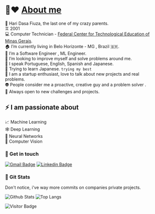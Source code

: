 #  👋❤️ [About me](https://github.com/7131HDMC)

🐍 Hari Dasa Fiuza, the last one of my crazy parents.</br>
♊ 2001</br>
💻 Computer Technician - [Federal Center for Technological Education of Minas Gerais](https://www.cefetmg.br).</br>
🏠 I’m currently living in Belo Horizonte - MG , Brazil 🇧🇷. <br/>
🎯 I’m a Software Engineer , ML Engineer.<br/>
🔭 I’m looking to improve myself and solve problems around me.<br/>
👄 I speak Portuguese, English, Spanish and Japanese.</br>
💬 Trying to learn Japanese. `trying my best`<br/>
👥 I am a startup enthusiast, love to talk about new projects and real problems.</br> 
👽 People consider me a proactive, creative guy and a problem solver .</br>
🚪 Always open to new challenges and projects.</br>

## ⚡ I am passionate about</br>
📈 Machine Learning</br>
🕸️ Deep Learning</br>
🧠 Neural Networks</br>
👀 Computer Vision</br>
####

### 🤝 Get in touch

[![Gmail Badge](https://img.shields.io/badge/-haridasafiuza@gmail.com-c14438?style=flat-square&logo=Gmail&logoColor=white&link=mailto:haridasafiuza@gmail.com)](mailto:haridasafiuza@gmail.com)
[![Linkedin Badge](https://img.shields.io/badge/-hari-blue?style=flat-square&logo=Linkedin&logoColor=white&link=https://www.linkedin.com/in/hari-dasa)](https://www.linkedin.com/in/hari-dasa)
</br>



### 🧿 Git Stats

Don't notice, i've way more commits on companies private projects.

![Github Stats](https://github-readme-stats.vercel.app/api?username=7131HDMC&count_private=true&show_icons=true&theme=gotham&include_all_commits=true)
![Top Langs](https://github-readme-stats.vercel.app/api/top-langs/?username=7131HDMC&layout=compact&theme=gotham)

![Visitor Badge](https://visitor-badge.laobi.icu/badge?page_id=7131HDMC.7131HDMC&theme=gotham)
